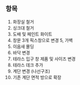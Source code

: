 ## 항목

1. 화장실 철거
2. 싱크대 철거
3. 도배 및 페인트 화이트
4. 창문 3개 픽스창으로 변경
5, 가벽
6. 이음새 몰딩 
7. 바닥 변경
8. 테라스 입구 창 제품 및 사이즈 변경
9. 테라스 데크 추가
10. 계단 변경 (나선구조)
11. 기존 계단 면적 방으로 확장
